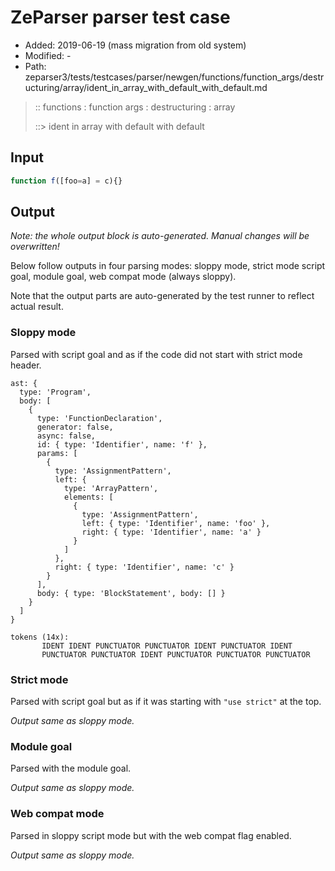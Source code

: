 # ZeParser parser test case

- Added: 2019-06-19 (mass migration from old system)
- Modified: -
- Path: zeparser3/tests/testcases/parser/newgen/functions/function_args/destructuring/array/ident_in_array_with_default_with_default.md

> :: functions : function args : destructuring : array
>
> ::> ident in array with default with default

## Input

`````js
function f([foo=a] = c){}
`````

## Output

_Note: the whole output block is auto-generated. Manual changes will be overwritten!_

Below follow outputs in four parsing modes: sloppy mode, strict mode script goal, module goal, web compat mode (always sloppy).

Note that the output parts are auto-generated by the test runner to reflect actual result.

### Sloppy mode

Parsed with script goal and as if the code did not start with strict mode header.

`````
ast: {
  type: 'Program',
  body: [
    {
      type: 'FunctionDeclaration',
      generator: false,
      async: false,
      id: { type: 'Identifier', name: 'f' },
      params: [
        {
          type: 'AssignmentPattern',
          left: {
            type: 'ArrayPattern',
            elements: [
              {
                type: 'AssignmentPattern',
                left: { type: 'Identifier', name: 'foo' },
                right: { type: 'Identifier', name: 'a' }
              }
            ]
          },
          right: { type: 'Identifier', name: 'c' }
        }
      ],
      body: { type: 'BlockStatement', body: [] }
    }
  ]
}

tokens (14x):
       IDENT IDENT PUNCTUATOR PUNCTUATOR IDENT PUNCTUATOR IDENT
       PUNCTUATOR PUNCTUATOR IDENT PUNCTUATOR PUNCTUATOR PUNCTUATOR
`````

### Strict mode

Parsed with script goal but as if it was starting with `"use strict"` at the top.

_Output same as sloppy mode._

### Module goal

Parsed with the module goal.

_Output same as sloppy mode._

### Web compat mode

Parsed in sloppy script mode but with the web compat flag enabled.

_Output same as sloppy mode._
